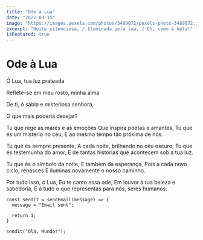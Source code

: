 ```yaml
---
title: "Ode à Lua"
date: "2022-03-15"
image: "https://images.pexels.com/photos/3489072/pexels-photo-3489072.jpeg"
excerpt: "Noite silenciosa, / Iluminada pela lua, / Oh, como é bela!"
isFeatured: true
---
```


# Ode à Lua

Ó Lua, tua luz prateada <p>
Reflete-se em meu rosto, minha alma <p>
De ti, ó sábia e misteriosa senhora, <p>
O que mais poderia desejar? <p><p>

Tu que rege as marés e as emoções
Que inspira poetas e amantes,
Tu que és um mistério no céu,
E ao mesmo tempo tão próxima de nós.

Tu que és sempre presente,
A cada noite, brilhando no céu escuro,
Tu que és testemunha do amor,
E de tantas histórias que acontecem sob a tua luz.

Tu que és o símbolo da noite,
E também da esperança,
Pois a cada novo ciclo, renasces
E iluminas novamente o nosso caminho.

Por tudo isso, ó Lua,
Eu te canto essa ode,
Em louvor à tua beleza e sabedoria,
E a tudo o que representas para nós, seres humanos.

```js:
const sendIt = sendEmail(message) => {
  message = "Email sent";

  return 1;
}

sendIt("Olá, Mundo!");

```
